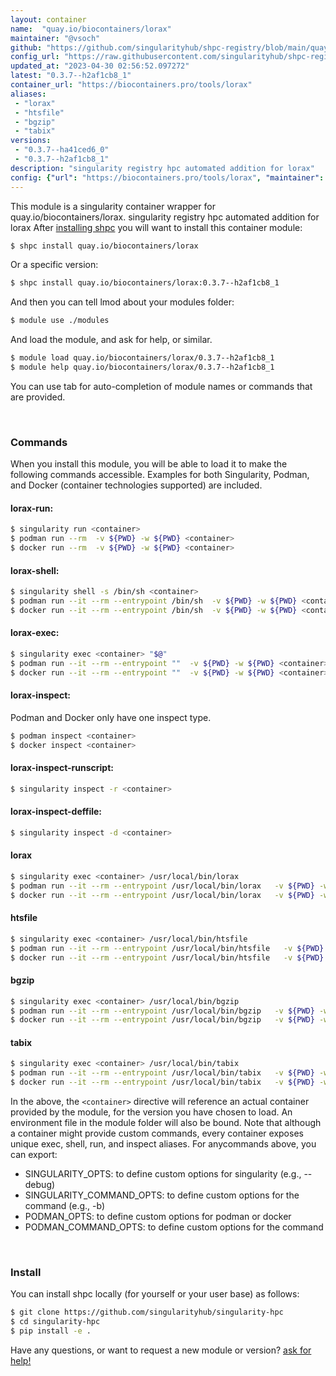 ```yaml
---
layout: container
name:  "quay.io/biocontainers/lorax"
maintainer: "@vsoch"
github: "https://github.com/singularityhub/shpc-registry/blob/main/quay.io/biocontainers/lorax/container.yaml"
config_url: "https://raw.githubusercontent.com/singularityhub/shpc-registry/main/quay.io/biocontainers/lorax/container.yaml"
updated_at: "2023-04-30 02:56:52.097272"
latest: "0.3.7--h2af1cb8_1"
container_url: "https://biocontainers.pro/tools/lorax"
aliases:
 - "lorax"
 - "htsfile"
 - "bgzip"
 - "tabix"
versions:
 - "0.3.7--ha41ced6_0"
 - "0.3.7--h2af1cb8_1"
description: "singularity registry hpc automated addition for lorax"
config: {"url": "https://biocontainers.pro/tools/lorax", "maintainer": "@vsoch", "description": "singularity registry hpc automated addition for lorax", "latest": {"0.3.7--h2af1cb8_1": "sha256:0b4dfc4699abf80e94f12eeebaf1fdb312f0fed542522b2977f9b277d6eb0021"}, "tags": {"0.3.7--ha41ced6_0": "sha256:e80e4088b20acddfb1ba595746d8917ca17664fab8ae16e5840961c8a6203140", "0.3.7--h2af1cb8_1": "sha256:0b4dfc4699abf80e94f12eeebaf1fdb312f0fed542522b2977f9b277d6eb0021"}, "docker": "quay.io/biocontainers/lorax", "aliases": {"lorax": "/usr/local/bin/lorax", "htsfile": "/usr/local/bin/htsfile", "bgzip": "/usr/local/bin/bgzip", "tabix": "/usr/local/bin/tabix"}}
---
```


This module is a singularity container wrapper for quay.io/biocontainers/lorax.
singularity registry hpc automated addition for lorax
After [installing shpc](#install) you will want to install this container module:


```bash
$ shpc install quay.io/biocontainers/lorax
```

Or a specific version:

```bash
$ shpc install quay.io/biocontainers/lorax:0.3.7--h2af1cb8_1
```

And then you can tell lmod about your modules folder:

```bash
$ module use ./modules
```

And load the module, and ask for help, or similar.

```bash
$ module load quay.io/biocontainers/lorax/0.3.7--h2af1cb8_1
$ module help quay.io/biocontainers/lorax/0.3.7--h2af1cb8_1
```

You can use tab for auto-completion of module names or commands that are provided.

<br>

### Commands

When you install this module, you will be able to load it to make the following commands accessible.
Examples for both Singularity, Podman, and Docker (container technologies supported) are included.

#### lorax-run:

```bash
$ singularity run <container>
$ podman run --rm  -v ${PWD} -w ${PWD} <container>
$ docker run --rm  -v ${PWD} -w ${PWD} <container>
```

#### lorax-shell:

```bash
$ singularity shell -s /bin/sh <container>
$ podman run --it --rm --entrypoint /bin/sh  -v ${PWD} -w ${PWD} <container>
$ docker run --it --rm --entrypoint /bin/sh  -v ${PWD} -w ${PWD} <container>
```

#### lorax-exec:

```bash
$ singularity exec <container> "$@"
$ podman run --it --rm --entrypoint ""  -v ${PWD} -w ${PWD} <container> "$@"
$ docker run --it --rm --entrypoint ""  -v ${PWD} -w ${PWD} <container> "$@"
```

#### lorax-inspect:

Podman and Docker only have one inspect type.

```bash
$ podman inspect <container>
$ docker inspect <container>
```

#### lorax-inspect-runscript:

```bash
$ singularity inspect -r <container>
```

#### lorax-inspect-deffile:

```bash
$ singularity inspect -d <container>
```


#### lorax

```bash
$ singularity exec <container> /usr/local/bin/lorax
$ podman run --it --rm --entrypoint /usr/local/bin/lorax   -v ${PWD} -w ${PWD} <container> -c " $@"
$ docker run --it --rm --entrypoint /usr/local/bin/lorax   -v ${PWD} -w ${PWD} <container> -c " $@"
```


#### htsfile

```bash
$ singularity exec <container> /usr/local/bin/htsfile
$ podman run --it --rm --entrypoint /usr/local/bin/htsfile   -v ${PWD} -w ${PWD} <container> -c " $@"
$ docker run --it --rm --entrypoint /usr/local/bin/htsfile   -v ${PWD} -w ${PWD} <container> -c " $@"
```


#### bgzip

```bash
$ singularity exec <container> /usr/local/bin/bgzip
$ podman run --it --rm --entrypoint /usr/local/bin/bgzip   -v ${PWD} -w ${PWD} <container> -c " $@"
$ docker run --it --rm --entrypoint /usr/local/bin/bgzip   -v ${PWD} -w ${PWD} <container> -c " $@"
```


#### tabix

```bash
$ singularity exec <container> /usr/local/bin/tabix
$ podman run --it --rm --entrypoint /usr/local/bin/tabix   -v ${PWD} -w ${PWD} <container> -c " $@"
$ docker run --it --rm --entrypoint /usr/local/bin/tabix   -v ${PWD} -w ${PWD} <container> -c " $@"
```



In the above, the `<container>` directive will reference an actual container provided
by the module, for the version you have chosen to load. An environment file in the
module folder will also be bound. Note that although a container
might provide custom commands, every container exposes unique exec, shell, run, and
inspect aliases. For anycommands above, you can export:

 - SINGULARITY_OPTS: to define custom options for singularity (e.g., --debug)
 - SINGULARITY_COMMAND_OPTS: to define custom options for the command (e.g., -b)
 - PODMAN_OPTS: to define custom options for podman or docker
 - PODMAN_COMMAND_OPTS: to define custom options for the command

<br>

### Install

You can install shpc locally (for yourself or your user base) as follows:

```bash
$ git clone https://github.com/singularityhub/singularity-hpc
$ cd singularity-hpc
$ pip install -e .
```

Have any questions, or want to request a new module or version? [ask for help!](https://github.com/singularityhub/singularity-hpc/issues)